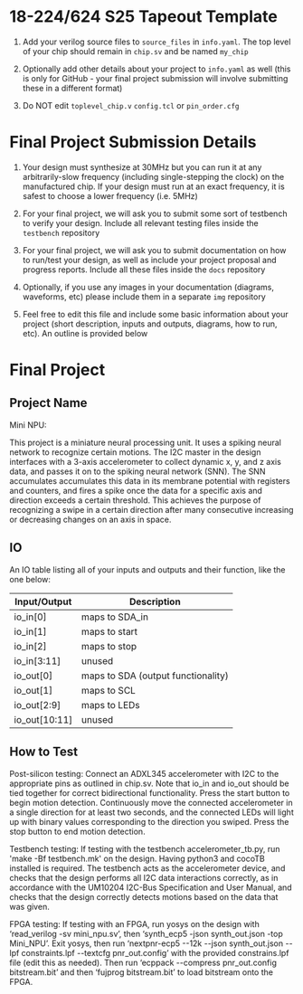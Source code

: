# 18-224/624 S25 Tapeout Template


1. Add your verilog source files to `source_files` in `info.yaml`. The top level of your chip should remain in `chip.sv` and be named `my_chip`

  
  

2. Optionally add other details about your project to `info.yaml` as well (this is only for GitHub - your final project submission will involve submitting these in a different format)

3. Do NOT edit `toplevel_chip.v`  `config.tcl` or `pin_order.cfg`

 # Final Project Submission Details 
  
1. Your design must synthesize at 30MHz but you can run it at any arbitrarily-slow frequency (including single-stepping the clock) on the manufactured chip. If your design must run at an exact frequency, it is safest to choose a lower frequency (i.e. 5MHz)

  

2. For your final project, we will ask you to submit some sort of testbench to verify your design. Include all relevant testing files inside the `testbench` repository

  
  

3. For your final project, we will ask you to submit documentation on how to run/test your design, as well as include your project proposal and progress reports. Include all these files inside the `docs` repository

  
  

4. Optionally, if you use any images in your documentation (diagrams, waveforms, etc) please include them in a separate `img` repository

  

5. Feel free to edit this file and include some basic information about your project (short description, inputs and outputs, diagrams, how to run, etc). An outline is provided below

# Final Project

## Project Name
Mini NPU:

This project is a miniature neural processing unit. It uses a spiking neural network
to recognize certain motions. The I2C master in the design interfaces with a 3-axis accelerometer to
collect dynamic x, y, and z axis data, and passes it on to the spiking neural network (SNN). The SNN
accumulates accumulates this data in its membrane potential with registers and counters, and fires a spike
once the data for a specific axis and direction exceeds a certain threshold. This achieves the purpose
of recognizing a swipe in a certain direction after many consecutive increasing or decreasing changes on an axis in space.

## IO

An IO table listing all of your inputs and outputs and their function, like the one below:

| Input/Output	| Description|																
|---------------|------------------------------------|
| io_in[0]      | maps to SDA_in                     |
| io_in[1]      | maps to start                      |
| io_in[2]      | maps to stop                       |
| io_in[3:11]   | unused                             |
| io_out[0]     | maps to SDA (output functionality) |
| io_out[1]     | maps to SCL                        |
| io_out[2:9]   | maps to LEDs                       |
| io_out[10:11] | unused                             |

## How to Test

Post-silicon testing:
Connect an ADXL345 accelerometer with I2C to the appropriate pins as outlined in chip.sv. Note that io_in and io_out should be tied together for correct bidirectional functionality. Press the start button to begin motion detection. Continuously move the connected accelerometer in a single direction for at least two seconds, and the connected LEDs will light up with binary values corresponding to the direction you swiped. Press the stop button to end motion detection.

Testbench testing:
If testing with the testbench accelerometer_tb.py, run 'make -Bf testbench.mk' on the design. Having python3 and cocoTB installed is required. The testbench acts as the accelerometer device, and checks that the design performs all I2C data interactions correctly, as in accordance with the UM10204 I2C-Bus Specification and User Manual, and checks that the design correctly detects motions based on the data that was given.

FPGA testing:
If testing with an FPGA, run yosys on the design with ‘read_verilog -sv mini_npu.sv’, then ‘synth_ecp5 -json synth_out.json -top Mini_NPU’. Exit yosys, then run ‘nextpnr-ecp5 --12k --json synth_out.json --lpf constraints.lpf --textcfg pnr_out.config’ with the provided constrains.lpf file (edit this as needed). Then run ‘ecppack --compress pnr_out.config bitstream.bit’ and then ‘fujprog bitstream.bit’ to load bitstream onto the FPGA.

